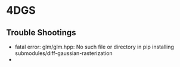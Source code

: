 # 4DGS

## Trouble Shootings
- fatal error: glm/glm.hpp: No such file or directory in pip installing submodules/diff-gaussian-rasterization
- 
